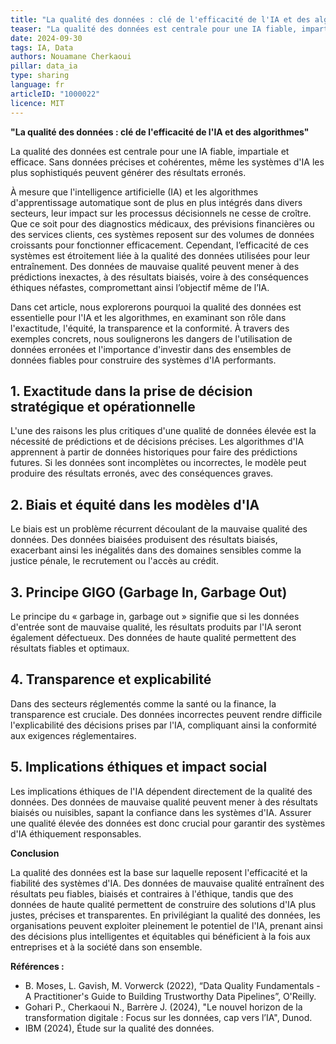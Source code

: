 ```yaml
---
title: "La qualité des données : clé de l'efficacité de l'IA et des algorithmes"
teaser: "La qualité des données est centrale pour une IA fiable, impartiale et efficace, garantissant exactitude, transparence et conformité."
date: 2024-09-30
tags: IA, Data
authors: Nouamane Cherkaoui
pillar: data_ia
type: sharing
language: fr
articleID: "1000022"
licence: MIT
---
```


**"La qualité des données : clé de l'efficacité de l'IA et des algorithmes"**

La qualité des données est centrale pour une IA fiable, impartiale et efficace. Sans données précises et cohérentes, même les systèmes d'IA les plus sophistiqués peuvent générer des résultats erronés.

À mesure que l'intelligence artificielle (IA) et les algorithmes d'apprentissage automatique sont de plus en plus intégrés dans divers secteurs, leur impact sur les processus décisionnels ne cesse de croître. Que ce soit pour des diagnostics médicaux, des prévisions financières ou des services clients, ces systèmes reposent sur des volumes de données croissants pour fonctionner efficacement. Cependant, l’efficacité de ces systèmes est étroitement liée à la qualité des données utilisées pour leur entraînement. Des données de mauvaise qualité peuvent mener à des prédictions inexactes, à des résultats biaisés, voire à des conséquences éthiques néfastes, compromettant ainsi l’objectif même de l’IA.

Dans cet article, nous explorerons pourquoi la qualité des données est essentielle pour l'IA et les algorithmes, en examinant son rôle dans l'exactitude, l'équité, la transparence et la conformité. À travers des exemples concrets, nous soulignerons les dangers de l'utilisation de données erronées et l'importance d'investir dans des ensembles de données fiables pour construire des systèmes d'IA performants.

## 1. Exactitude dans la prise de décision stratégique et opérationnelle

L'une des raisons les plus critiques d'une qualité de données élevée est la nécessité de prédictions et de décisions précises. Les algorithmes d'IA apprennent à partir de données historiques pour faire des prédictions futures. Si les données sont incomplètes ou incorrectes, le modèle peut produire des résultats erronés, avec des conséquences graves.

## 2. Biais et équité dans les modèles d'IA

Le biais est un problème récurrent découlant de la mauvaise qualité des données. Des données biaisées produisent des résultats biaisés, exacerbant ainsi les inégalités dans des domaines sensibles comme la justice pénale, le recrutement ou l'accès au crédit.

## 3. Principe GIGO (Garbage In, Garbage Out)

Le principe du « garbage in, garbage out » signifie que si les données d'entrée sont de mauvaise qualité, les résultats produits par l'IA seront également défectueux. Des données de haute qualité permettent des résultats fiables et optimaux.

## 4. Transparence et explicabilité

Dans des secteurs réglementés comme la santé ou la finance, la transparence est cruciale. Des données incorrectes peuvent rendre difficile l'explicabilité des décisions prises par l'IA, compliquant ainsi la conformité aux exigences réglementaires.

## 5. Implications éthiques et impact social

Les implications éthiques de l'IA dépendent directement de la qualité des données. Des données de mauvaise qualité peuvent mener à des résultats biaisés ou nuisibles, sapant la confiance dans les systèmes d'IA. Assurer une qualité élevée des données est donc crucial pour garantir des systèmes d'IA éthiquement responsables.


**Conclusion**

La qualité des données est la base sur laquelle reposent l'efficacité et la fiabilité des systèmes d'IA. Des données de mauvaise qualité entraînent des résultats peu fiables, biaisés et contraires à l'éthique, tandis que des données de haute qualité permettent de construire des solutions d'IA plus justes, précises et transparentes. En privilégiant la qualité des données, les organisations peuvent exploiter pleinement le potentiel de l'IA, prenant ainsi des décisions plus intelligentes et équitables qui bénéficient à la fois aux entreprises et à la société dans son ensemble.


**Références :**
- B. Moses, L. Gavish, M. Vorwerck (2022), “Data Quality Fundamentals - A Practitioner's Guide to Building Trustworthy Data Pipelines”, O'Reilly.
- Gohari P., Cherkaoui N., Barrère J. (2024), "Le nouvel horizon de la transformation digitale : Focus sur les données, cap vers l’IA", Dunod.
- IBM (2024), Étude sur la qualité des données.
